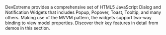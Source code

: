 DevExtreme provides a comprehensive set of HTML5 JavaScript Dialog and Notification Widgets that includes Popup, Popover, Toast, Tooltip, and many others. Making use of the MVVM pattern, the widgets support two-way binding to view model properties. Discover their key features in detail from demos in this section.
